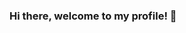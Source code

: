 ### Hi there, welcome to my profile! 👋

<!--
**justsomeonenamedalex/justsomeonenamedalex** is a ✨ _special_ ✨ repository because its `README.md` (this file) appears on your GitHub profile.

I have no idea what I'm doing

![Woooo](/c8ce205acd175c73be1d8b4cd048ad5a2.png)

